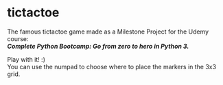 # tictactoe
The famous tictactoe game made as a Milestone Project for the Udemy course:  
**_Complete Python Bootcamp: Go from zero to hero in Python 3._**

Play with it! :)  
You can use the numpad to choose where to place the markers in the 3x3 grid.
